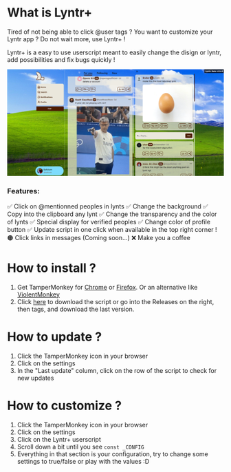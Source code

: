 # What is Lyntr+
 Tired of not being able to click @user tags ? You want to customize your Lyntr app ?
 Do not wait more, use Lyntr+ !
 
 Lyntr+ is a easy to use userscript meant to easily change the disign or lyntr, add possibilities and fix bugs quickly !

![lyntrplus-example.png](./lyntrplus-example.png)

### Features:
✅ Click on @mentionned peoples in lynts
✅ Change the background
✅ Copy into the clipboard any lynt
✅ Change the transparency and the color of lynts
✅ Special display for verified peoples
✅ Change color of profile button
✅ Update script in one click when available in the top right corner !
🟠 Click links in messages (Coming soon...)
❌ Make you a coffee

# How to install ?
 1. Get TamperMonkey for [Chrome](https://chromewebstore.google.com/detail/tampermonkey/dhdgffkkebhmkfjojejmpbldmpobfkfo?hl=fr) or [Firefox](https://addons.mozilla.org/fr/firefox/addon/tampermonkey/). Or an alternative like [ViolentMonkey](https://violentmonkey.github.io/)
 2. Click [here](https://github.com/Sylicium/lyntr-plus-userscript/raw/main/production/lyntr-plus.user.js) to download the script or go into the Releases on the right, then tags, and download the last version.

# How to update ?
 1. Click the TamperMonkey icon in your browser
 2. Click on the settings
 3. In the "Last update" column, click on the row of the script to check for new updates
 
# How to customize ?
 1. Click the TamperMonkey icon in your browser
 2. Click on the settings
 3. Click on the Lyntr+ userscript
 4. Scroll down a bit until you see `const _CONFIG`
 5. Everything in that section is your configuration, try to change some settings to true/false or play with the values :D
